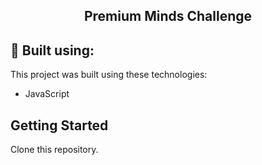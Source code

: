 <h2 align="center">
  Premium Minds Challenge<br/>
</h2>

## 🔨 Built using:

This project was built using these technologies:

- JavaScript

## Getting Started

Clone this repository. 
